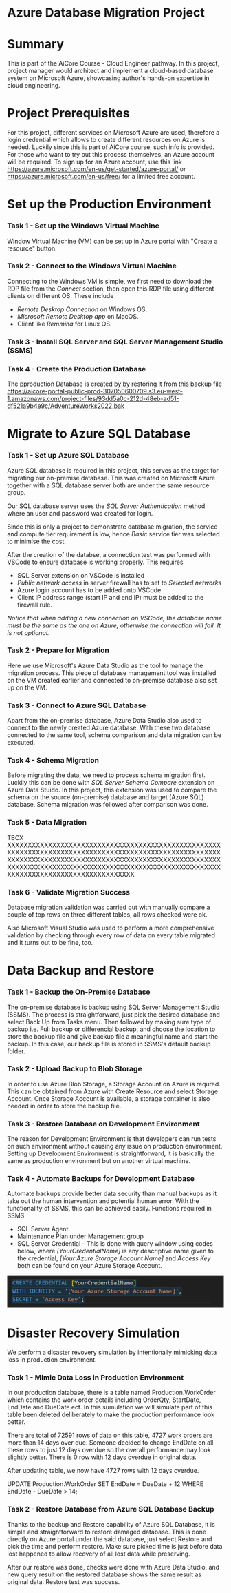 # Azure Database Migration Project
# Summary
This is part of the AiCore Course - Cloud Engineer pathway. In this project, project manager would architect and implement a cloud-based database system on Microsoft Azure, showcasing author's hands-on expertise in cloud engineering.
# Project Prerequisites
For this project, different services on Microsoft Azure are used, therefore a login credential which allows to create different resources on Azure is needed. Luckily since this is part of AiCore course, such info is provided.
For those who want to try out this process themselves, an Azure account will be required. To sign up for an Azure account, use this link https://azure.microsoft.com/en-us/get-started/azure-portal/ or https://azure.microsoft.com/en-us/free/ for a limited free account.
# Set up the Production Environment
### Task 1 - Set up the Windows Virtual Machine
Window Virtual Machine (VM) can be set up in Azure portal with "Create a resource" button. 
### Task 2 - Connect to the Windows Virtual Machine
Connecting to the Windows VM is simple, we first need to download the RDP file from the *Connect* section, then open this RDP file using different clients on different OS.
These include 
- *Remote Desktop Connection* on Windows OS.
- *Microsoft Remote Desktop app* on MacOS.
- Client like *Remmina* for Linux OS.
### Task 3 - Install SQL Server and SQL Server Management Studio (SSMS)
### Task 4 - Create the Production Database 
The pproduction Database is created by by restoring it from this backup file https://aicore-portal-public-prod-307050600709.s3.eu-west-1.amazonaws.com/project-files/93dd5a0c-212d-48eb-ad51-df521a9b4e9c/AdventureWorks2022.bak

# Migrate to  Azure SQL Database
### Task 1 - Set up Azure SQL Database
Azure SQL database is required in this project, this serves as the target for migrating our on-premise database. This was created on Microsoft Azure together with a SQL database server both are under the same resource group.

Our SQL database server uses the *SQL Server Authentication* method where an user and password was created for login.

Since this is only a project to demonstrate database migration, the service and compute tier requirement is low, hence *Basic* service tier was selected to minimise the cost. 

After the creation of the databse, a connection test was performed with VSCode to ensure database is working properly. This requires

- SQL Server extension on VSCode is installed
- *Public network access* in server firewall has to set to *Selected networks*
- Azure login account has to be added onto VSCode
- Client IP address range (start IP and end IP) must be added to the firewall rule.

*Notice that when adding a new connection on VSCode, the database name must be the same as the one on Azure, otherwise the connection will fail. It is not optional.*

### Task 2 - Prepare for Migration
Here we use Microsoft's Azure Data Studio as the tool to manage the migration process. This piece of database management tool was installed on the VM created earlier and connected to on-premise database also set up on the VM.

### Task 3 - Connect to Azure SQL Database
Apart from the on-premise database, Azure Data Studio also used to connect to the newly created Azure database. With these two database connected to the same tool, schema comparison and data migration can be executed.

### Task 4 - Schema Migration
Before migrating the data, we need to process schema migration first. Luckily this can be done with *SQL Server Schema Compare* extension on Azure Data Stuido. In this project, this extension was used to compare the schema on the source (on-premise) database and target (Azure SQL) database. Schema migration was followed after comparison was done.

### Task 5 - Data Migration
TBCX XXXXXXXXXXXXXXXXXXXXXXXXXXXXXXXXXXXXXXXXXXXXXXXXXXXXXXXXXXXXXXXXXXXXXXXXXXXXXXXXXXXXXXXXXXXXXXXXXXXXXXXXXXXXXXXXXXXXXXXXXXXXXXXXXXXXXXXXXXXXXXXXXXXXXXXXXXXXXXXXXXXXXXXXXXXXXXXXXXXXXXXXXXXXXXXXXXXXXXXXXXXXXXXXXXXXXXXXXXXXXXXXXXXXXXXXXXXXXXX

### Task 6 - Validate Migration Success
Database migration validation was carried out with manually compare a couple of top rows on three different tables, all rows checked were ok.

Also Microsoft Visual Studio was used to perform a more comprehensive validation by checking through every row of data on every table migrated and it turns out to be fine, too.

# Data Backup and Restore
### Task 1 - Backup the On-Premise Database
The on-premise database is backup using SQL Server Management Studio (SSMS). The process is straightforward, just pick the desired database and select Back Up from Tasks menu. Then followed by making sure type of backup i.e. Full backup or differencial backup, and choose the location to store the backup file and give backup file a meaningful name and start the backup. In this case, our backup file is stored in SSMS's default backup folder.

### Task 2 - Upload Backup to Blob Storage
In order to use Azure Blob Storage, a Storage Account on Azure is requred. This can be obtained from Azure with Create Resource and select Storage Account. Once Storage Account is available, a storage container is also needed in order to store the backup file.

### Task 3 - Restore Database on Development Environment
The reason for Development Environment is that developers can run tests on such environment without causing any issue on production environment. Setting up Development Environment is straightforward, it is basically the same as production environment but on another virtual machine.

### Task 4 - Automate Backups for Development Database
Automate backups provide better data security than manual backups as it take out the human intervention and potential human error.
With the functionality of SSMS, this can be achieved easily. Functions required in SSMS
- SQL Server Agent
- Maintenance Plan under Management group
- SQL Server Credential - This is done with query window using codes below, where *[YourCredentialName]* is any descriptive name given to the credential, *[Your Azure Storage Account Name]* and *Access Key* both can be found on your Azure Storage Account.

![Create Credential](./Readmepic/create_credential.png)

# Disaster Recovery Simulation
We perform a disaster revovery simulation by intentionally mimicking data loss in production environment.
### Task 1 - Mimic Data Loss in Production Environment
In our production database, there is a table named Production.WorkOrder which contains the work order details including OrderQty, StartDate, EndDate and DueDate ect. In this sumulation we will simulate part of this table been deleted deliberately to make the production performance look better.

There are total of 72591 rows of data on this table, 4727 work orders are more than 14 days over due. Someone decided to change EndDate on all these rows to just 12 days overdue so the overall performance may look slightly better. There is 0 row with 12 days overdue in original data.

After updating table, we now have 4727 rows with 12 days overdue.

UPDATE Production.WorkOrder
SET EndDate = DueDate + 12
WHERE EndDate - DueDate > 14;

### Task 2 - Restore Database from Azure SQL Database Backup
Thanks to the backup and Restore capability of Azure SQL Database, it is simple and straightforward to restore damaged database. This is done directly on Azure portal under the said database, just select Restore and pick the time and perform restore. Make sure picked time is just before data lost happened to allow recovery of all lost data while preserving.

After our restore was done, checks were done with Azure Data Studio, and new query result on the restored database shows the same result as original data. Restore test was success.